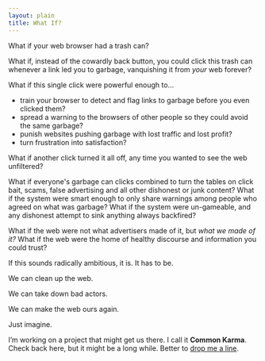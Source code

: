 ```yaml
---
layout: plain
title: What If?
---
```




What if your web browser had a trash can? 

What if, instead of the cowardly back button, you could click this trash can whenever a link led you to garbage, vanquishing it from *your* web forever?

What if this single click were powerful enough to...

- train your browser to detect and flag links to garbage before you even clicked them?
- spread a warning to the browsers of other people so they could avoid the same garbage?
- punish websites pushing garbage with lost traffic and lost profit?
- turn frustration into satisfaction?

What if another click turned it all off, any time you wanted to see the web unfiltered?  

What if everyone's garbage can clicks combined to turn the tables on click bait, scams, false advertising and all other dishonest or junk content? What if the system were smart enough to only share warnings among people who agreed on what was garbage? What if the system were un-gameable, and any dishonest attempt to sink anything always backfired?

What if the web were not what advertisers made of it, but *what we made of it?*  What if the web were the home of healthy discourse and information you could trust? 

If this sounds radically ambitious, it is. It has to be. 

We can clean up the web. 

We can take down bad actors. 

We can make the web ours again. 

Just imagine. 

I’m working on a project that might get us there. I call it **Common Karma**. Check back here, but it might be a long while. Better to [drop me a line](mailto:whatif@commonkarma.org).